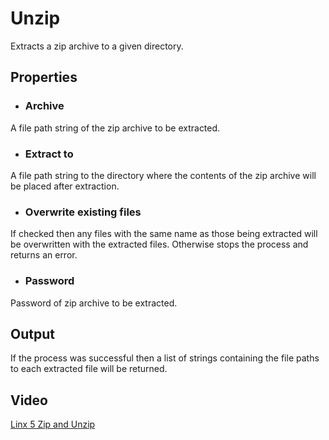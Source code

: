 # Unzip

Extracts a zip archive to a given directory.

## Properties

- ### Archive
A file path string of the zip archive to be extracted.

- ### Extract to
A file path string to the directory where the contents of the zip archive will be placed after extraction.

- ### Overwrite existing files
If checked then any files with the same name as those being extracted will be overwritten with the extracted files. Otherwise stops the process and returns an error.

- ### Password
Password of zip archive to be extracted.

## Output
If the process was successful then a list of strings containing the file paths to each extracted file will be returned.

## Video
[Linx 5 Zip and Unzip ](https://www.youtube.com/watch?v=pMYJoSWFUhk)